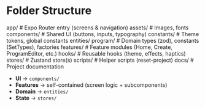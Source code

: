 # Folder Structure

app/ # Expo Router entry (screens & navigation)
assets/ # Images, fonts
components/ # Shared UI (buttons, inputs, typography)
constants/ # Theme tokens, global constants
entities/
program/ # Domain types (zod), constants (SetTypes), factories
features/ # Feature modules (Home, Create, ProgramEditor, etc.)
hooks/ # Reusable hooks (theme, effects, haptics)
stores/ # Zustand store(s)
scripts/ # Helper scripts (reset-project)
docs/ # Project documentation

- **UI** → `components/`
- **Features** → self-contained (screen logic + subcomponents)
- **Domain** → `entities/`
- **State** → `stores/`
